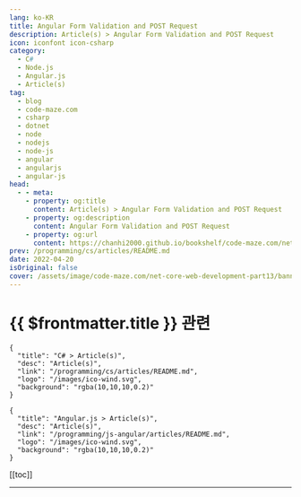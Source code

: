 ```yaml
---
lang: ko-KR
title: Angular Form Validation and POST Request
description: Article(s) > Angular Form Validation and POST Request
icon: iconfont icon-csharp
category: 
  - C#
  - Node.js
  - Angular.js
  - Article(s)
tag: 
  - blog
  - code-maze.com
  - csharp
  - dotnet
  - node
  - nodejs
  - node-js
  - angular
  - angularjs
  - angular-js
head:  
  - - meta:
    - property: og:title
      content: Article(s) > Angular Form Validation and POST Request
    - property: og:description
      content: Angular Form Validation and POST Request
    - property: og:url
      content: https://chanhi2000.github.io/bookshelf/code-maze.com/net-core-web-development-part13.html
prev: /programming/cs/articles/README.md
date: 2022-04-20
isOriginal: false
cover: /assets/image/code-maze.com/net-core-web-development-part13/banner.png
---
```


# {{ $frontmatter.title }} 관련

```component VPCard
{
  "title": "C# > Article(s)",
  "desc": "Article(s)",
  "link": "/programming/cs/articles/README.md",
  "logo": "/images/ico-wind.svg",
  "background": "rgba(10,10,10,0.2)"
}
```

```component VPCard
{
  "title": "Angular.js > Article(s)",
  "desc": "Article(s)",
  "link": "/programming/js-angular/articles/README.md",
  "logo": "/images/ico-wind.svg",
  "background": "rgba(10,10,10,0.2)"
}
```

[[toc]]

---

<SiteInfo
  name="Angular Form Validation and POST Request"
  desc="Find out how to prepare Angular Form Validation (Reactive approach) to validate our forms while combining the HTML template and Component."
  url="https://code-maze.com/net-core-web-development-part13/"
  logo="/assets/image/code-maze.com/favicon.png"
  preview="/assets/image/code-maze.com/net-core-web-development-part13/banner.png"/>

<!-- TODO: 작성 -->
